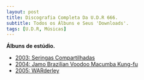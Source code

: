 ```yaml
---
layout: post
title: Discografia Completa Da U.D.R 666.
subtitle: Todos os Álbuns e Seus 'Downloads'.
tags: [U.D.R, Músicas]
---
```


**Álbuns de estúdio.**
- [2003: Seringas Compartilhadas](https://heart-leap.github.io/OLOHTQHEQH/udr/U.D.R%20-%20Seringas%20Compartilhadas%20Vol.2.rar)
- [2004: Jamo Brazilian Voodoo Macumba Kung-fu](https://heart-leap.github.io/OLOHTQHEQH/udr/U.D.R%20-%20Jamo%20Brazilian%20Voodoo%20Macumba%20Kung%20Fu%20[Album%20Completo]-TuvBwiq3Crs.webm)
- [2005: WARderley](https://heart-leap.github.io/OLOHTQHEQH/udr/UDR%20-%20WARDERLEY%20(2005)%20[FULL%20ALBUM]-phSKoCQ2xP4.webm)